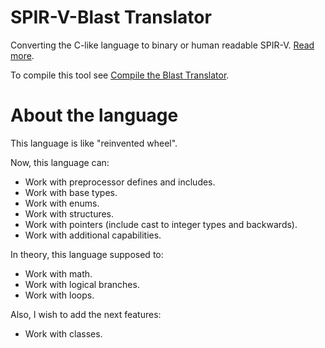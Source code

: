 # SPIR-V-Blast Translator
Converting the C-like language to binary or human readable SPIR-V. [Read more](LANGUAGE.md).

To compile this tool see [Compile the Blast Translator](COMPILE.md).

# About the language
This language is like "reinvented wheel".

Now, this language can:
 * Work with preprocessor defines and includes.
 * Work with base types.
 * Work with enums.
 * Work with structures.
 * Work with pointers (include cast to integer types and backwards).
 * Work with additional capabilities.

In theory, this language supposed to:
 * Work with math.
 * Work with logical branches.
 * Work with loops.

Also, I wish to add the next features:
 * Work with classes.
